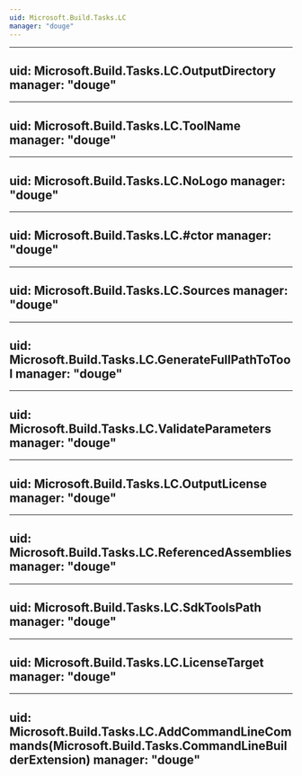 ```yaml
---
uid: Microsoft.Build.Tasks.LC
manager: "douge"
---
```


---
uid: Microsoft.Build.Tasks.LC.OutputDirectory
manager: "douge"
---

---
uid: Microsoft.Build.Tasks.LC.ToolName
manager: "douge"
---

---
uid: Microsoft.Build.Tasks.LC.NoLogo
manager: "douge"
---

---
uid: Microsoft.Build.Tasks.LC.#ctor
manager: "douge"
---

---
uid: Microsoft.Build.Tasks.LC.Sources
manager: "douge"
---

---
uid: Microsoft.Build.Tasks.LC.GenerateFullPathToTool
manager: "douge"
---

---
uid: Microsoft.Build.Tasks.LC.ValidateParameters
manager: "douge"
---

---
uid: Microsoft.Build.Tasks.LC.OutputLicense
manager: "douge"
---

---
uid: Microsoft.Build.Tasks.LC.ReferencedAssemblies
manager: "douge"
---

---
uid: Microsoft.Build.Tasks.LC.SdkToolsPath
manager: "douge"
---

---
uid: Microsoft.Build.Tasks.LC.LicenseTarget
manager: "douge"
---

---
uid: Microsoft.Build.Tasks.LC.AddCommandLineCommands(Microsoft.Build.Tasks.CommandLineBuilderExtension)
manager: "douge"
---
